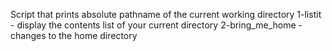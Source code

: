 Script that prints absolute pathname of the current working directory
1-listit - display the contents list of your current directory
2-bring_me_home - changes to the home directory
